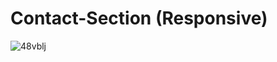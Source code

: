# Contact-Section (Responsive)

![48vblj](https://user-images.githubusercontent.com/54906000/87978127-90d75800-cad8-11ea-86b8-7b12137722c4.gif)
